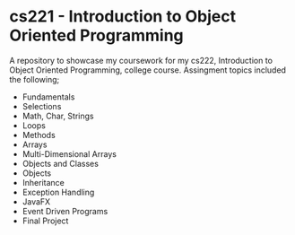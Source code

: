 # cs221 - Introduction to Object Oriented Programming
A repository to showcase my coursework for my cs222, Introduction to Object Oriented Programming, college course. 
Assingment topics included the following; 
- Fundamentals
- Selections
- Math, Char, Strings
- Loops
- Methods
- Arrays
- Multi-Dimensional Arrays
- Objects and Classes
- Objects
- Inheritance
- Exception Handling
- JavaFX
- Event Driven Programs
- Final Project

